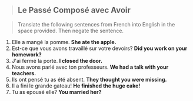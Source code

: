 > ## **Le Passé Composé avec Avoir**

> Translate the following sentences from French into English in the space provided. Then negate the sentence.

1. Elle a mangé la pomme.
**She ate the apple.**
1. Est-ce que vous avons travaillé sur votre devoirs?
**Did you work on your homework?**
1. J'ai fermé la porte.
**I closed the door.**
1. Nous avons parlé avec ton professeurs.
**We had a talk with your teachers.**
1. Ils ont pensé tu as été absent.
**They thought you were missing.**
1. Il a fini le grande gateau!
**He finished the huge cake!**
1. Tu as epousé elle?
**You married her?**